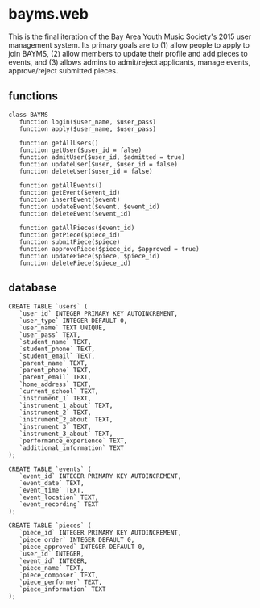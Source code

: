 # bayms.web
This is the final iteration of the Bay Area Youth Music Society's 2015 user
management system. Its primary goals are to (1) allow people to apply to join
BAYMS, (2) allow members to update their profile and add pieces to events, and
(3) allows admins to admit/reject applicants, manage events, approve/reject
submitted pieces.

## functions
```
class BAYMS
   function login($user_name, $user_pass)
   function apply($user_name, $user_pass)

   function getAllUsers()
   function getUser($user_id = false)
   function admitUser($user_id, $admitted = true)
   function updateUser($user, $user_id = false)
   function deleteUser($user_id = false)

   function getAllEvents()
   function getEvent($event_id)
   function insertEvent($event)
   function updateEvent($event, $event_id)
   function deleteEvent($event_id)

   function getAllPieces($event_id)
   function getPiece($piece_id)
   function submitPiece($piece)
   function approvePiece($piece_id, $approved = true)
   function updatePiece($piece, $piece_id)
   function deletePiece($piece_id)
```

## database
```
CREATE TABLE `users` (
   `user_id` INTEGER PRIMARY KEY AUTOINCREMENT,
   `user_type` INTEGER DEFAULT 0,
   `user_name` TEXT UNIQUE,
   `user_pass` TEXT,
   `student_name` TEXT,
   `student_phone` TEXT,
   `student_email` TEXT,
   `parent_name` TEXT,
   `parent_phone` TEXT,
   `parent_email` TEXT,
   `home_address` TEXT,
   `current_school` TEXT,
   `instrument_1` TEXT,
   `instrument_1_about` TEXT,
   `instrument_2` TEXT,
   `instrument_2_about` TEXT,
   `instrument_3` TEXT,
   `instrument_3_about` TEXT,
   `performance_experience` TEXT,
   `additional_information` TEXT
);

CREATE TABLE `events` (
   `event_id` INTEGER PRIMARY KEY AUTOINCREMENT,
   `event_date` TEXT,
   `event_time` TEXT,
   `event_location` TEXT,
   `event_recording` TEXT
);

CREATE TABLE `pieces` (
   `piece_id` INTEGER PRIMARY KEY AUTOINCREMENT,
   `piece_order` INTEGER DEFAULT 0,
   `piece_approved` INTEGER DEFAULT 0,
   `user_id` INTEGER,
   `event_id` INTEGER,
   `piece_name` TEXT,
   `piece_composer` TEXT,
   `piece_performer` TEXT,
   `piece_information` TEXT
);
```
